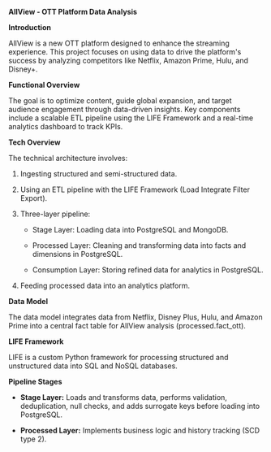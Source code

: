 **AllView - OTT Platform Data Analysis**

**Introduction**

AllView is a new OTT platform designed to enhance the streaming experience. This project focuses on using data to drive the platform's success by analyzing competitors like Netflix, Amazon Prime, Hulu, and Disney+.

**Functional Overview**

The goal is to optimize content, guide global expansion, and target audience engagement through data-driven insights. Key components include a scalable ETL pipeline using the LIFE Framework and a real-time analytics dashboard to track KPIs.

**Tech Overview**

The technical architecture involves:

1.  Ingesting structured and semi-structured data.

2.  Using an ETL pipeline with the LIFE Framework (Load Integrate Filter Export).
   
3.  Three-layer pipeline:
   
    * Stage Layer: Loading data into PostgreSQL and MongoDB.
        
    * Processed Layer: Cleaning and transforming data into facts and dimensions in PostgreSQL.
        
    * Consumption Layer: Storing refined data for analytics in PostgreSQL.
        
4.  Feeding processed data into an analytics platform.

**Data Model**

The data model integrates data from Netflix, Disney Plus, Hulu, and Amazon Prime into a central fact table for AllView analysis (processed.fact\_ott).

**LIFE Framework**

LIFE is a custom Python framework for processing structured and unstructured data into SQL and NoSQL databases.

**Pipeline Stages**

* **Stage Layer:** Loads and transforms data, performs validation, deduplication, null checks, and adds surrogate keys before loading into PostgreSQL.
   
* **Processed Layer:** Implements business logic and history tracking (SCD type 2).